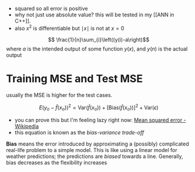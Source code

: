 - squared so all error is positive
- why not just use absolute value? this will be tested in my [[ANN in C++]].
- also $x^2$ is differentiable but $\mid x\mid$ is not at $x=0$

$$ \frac{1}{n}\sum_{i}\left((y(i)-a\right)$$
where $a$ is the intended output of some function $y(x)$, and $y(n)$ is the actual output

# Training MSE and Test MSE
usually the MSE is higher for the test cases. 

$$E\left(y_o-\hat{f}(x_o)\right)^{2}= \text{Var}(\hat{f}(x_o))+[\text{Bias}(\hat{f}(x_{o}))]^2+\text{Var}(\epsilon)$$
- you can prove this but I'm feeling lazy right now: [Mean squared error - Wikipedia](https://en.wikipedia.org/wiki/Mean_squared_error#Proof_of_variance_and_bias_relationship) 
- this equation is known as the *bias-variance trade-off*

**Bias** means the error introduced by approximating a (possibly) complicated real-life problem to a simple model. This is like using a linear model for weather predictions; the predictions are *biased* towards a line. Generally, bias decreases as the flexibility increases